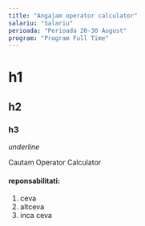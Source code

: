 ```yaml
---
title: "Angajam operator calculator"
salariu: "Salariu"
perioada: "Perioada 20-30 August"
program: "Program Full Time"
---
```



# h1
## h2
### h3

_underline_


Cautam Operator Calculator

#### reponsabilitati:
 1. ceva
 2. altceva
 3. inca ceva


